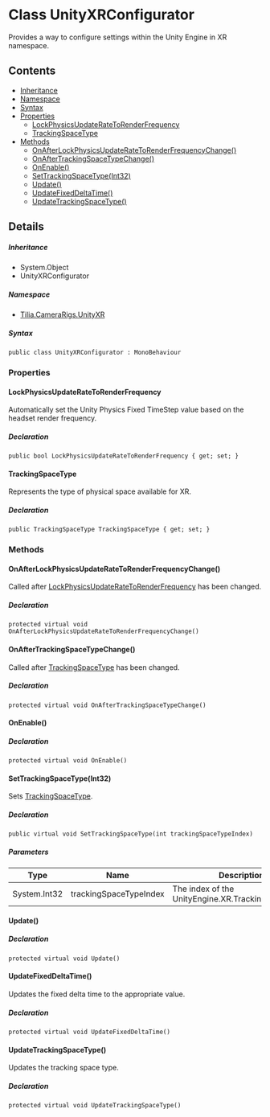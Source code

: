 # Class UnityXRConfigurator

Provides a way to configure settings within the Unity Engine in XR namespace.

## Contents

* [Inheritance]
* [Namespace]
* [Syntax]
* [Properties]
  * [LockPhysicsUpdateRateToRenderFrequency]
  * [TrackingSpaceType]
* [Methods]
  * [OnAfterLockPhysicsUpdateRateToRenderFrequencyChange()]
  * [OnAfterTrackingSpaceTypeChange()]
  * [OnEnable()]
  * [SetTrackingSpaceType(Int32)]
  * [Update()]
  * [UpdateFixedDeltaTime()]
  * [UpdateTrackingSpaceType()]

## Details

##### Inheritance

* System.Object
* UnityXRConfigurator

##### Namespace

* [Tilia.CameraRigs.UnityXR]

##### Syntax

```
public class UnityXRConfigurator : MonoBehaviour
```

### Properties

#### LockPhysicsUpdateRateToRenderFrequency

Automatically set the Unity Physics Fixed TimeStep value based on the headset render frequency.

##### Declaration

```
public bool LockPhysicsUpdateRateToRenderFrequency { get; set; }
```

#### TrackingSpaceType

Represents the type of physical space available for XR.

##### Declaration

```
public TrackingSpaceType TrackingSpaceType { get; set; }
```

### Methods

#### OnAfterLockPhysicsUpdateRateToRenderFrequencyChange()

Called after [LockPhysicsUpdateRateToRenderFrequency] has been changed.

##### Declaration

```
protected virtual void OnAfterLockPhysicsUpdateRateToRenderFrequencyChange()
```

#### OnAfterTrackingSpaceTypeChange()

Called after [TrackingSpaceType] has been changed.

##### Declaration

```
protected virtual void OnAfterTrackingSpaceTypeChange()
```

#### OnEnable()

##### Declaration

```
protected virtual void OnEnable()
```

#### SetTrackingSpaceType(Int32)

Sets [TrackingSpaceType].

##### Declaration

```
public virtual void SetTrackingSpaceType(int trackingSpaceTypeIndex)
```

##### Parameters

| Type | Name | Description |
| --- | --- | --- |
| System.Int32 | trackingSpaceTypeIndex | The index of the UnityEngine.XR.TrackingSpaceType. |

#### Update()

##### Declaration

```
protected virtual void Update()
```

#### UpdateFixedDeltaTime()

Updates the fixed delta time to the appropriate value.

##### Declaration

```
protected virtual void UpdateFixedDeltaTime()
```

#### UpdateTrackingSpaceType()

Updates the tracking space type.

##### Declaration

```
protected virtual void UpdateTrackingSpaceType()
```

[Tilia.CameraRigs.UnityXR]: README.md
[LockPhysicsUpdateRateToRenderFrequency]: UnityXRConfigurator.md#LockPhysicsUpdateRateToRenderFrequency
[TrackingSpaceType]: UnityXRConfigurator.md#TrackingSpaceType
[TrackingSpaceType]: UnityXRConfigurator.md#TrackingSpaceType
[Inheritance]: #Inheritance
[Namespace]: #Namespace
[Syntax]: #Syntax
[Properties]: #Properties
[LockPhysicsUpdateRateToRenderFrequency]: #LockPhysicsUpdateRateToRenderFrequency
[TrackingSpaceType]: #TrackingSpaceType
[Methods]: #Methods
[OnAfterLockPhysicsUpdateRateToRenderFrequencyChange()]: #OnAfterLockPhysicsUpdateRateToRenderFrequencyChange
[OnAfterTrackingSpaceTypeChange()]: #OnAfterTrackingSpaceTypeChange
[OnEnable()]: #OnEnable
[SetTrackingSpaceType(Int32)]: #SetTrackingSpaceTypeInt32
[Update()]: #Update
[UpdateFixedDeltaTime()]: #UpdateFixedDeltaTime
[UpdateTrackingSpaceType()]: #UpdateTrackingSpaceType
